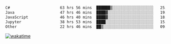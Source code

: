 <!--START_SECTION:waka-->

```txt
C#                      63 hrs 56 mins  ██████▒░░░░░░░░░░░░░░░░░░   25.52 %
Java                    47 hrs 46 mins  ████▓░░░░░░░░░░░░░░░░░░░░   19.07 %
JavaScript              46 hrs 40 mins  ████▓░░░░░░░░░░░░░░░░░░░░   18.63 %
Jupyter                 38 hrs 53 mins  ████░░░░░░░░░░░░░░░░░░░░░   15.52 %
Other                   22 hrs 46 mins  ██▒░░░░░░░░░░░░░░░░░░░░░░   09.09 %
```

<!--END_SECTION:waka-->
[![wakatime](https://wakatime.com/badge/user/6c2f442e-41b4-42e3-bc06-d5d8203ad1da.svg)](https://wakatime.com/@6c2f442e-41b4-42e3-bc06-d5d8203ad1da)
